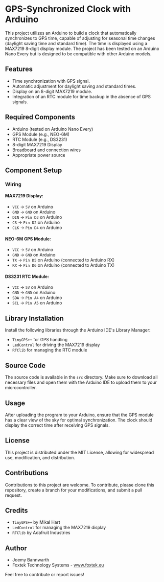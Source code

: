 # GPS-Synchronized Clock with Arduino

This project utilizes an Arduino to build a clock that automatically synchronizes to GPS time, capable of adjusting for seasonal time changes (daylight saving time and standard time). The time is displayed using a MAX7219 8-digit display module. The project has been tested on an Arduino Nano Every but is designed to be compatible with other Arduino models.

## Features

- Time synchronization with GPS signal.
- Automatic adjustment for daylight saving and standard times.
- Display on an 8-digit MAX7219 module.
- Integration of an RTC module for time backup in the absence of GPS signals.

## Required Components

- Arduino (tested on Arduino Nano Every)
- GPS Module (e.g., NEO-6M)
- RTC Module (e.g., DS3231)
- 8-digit MAX7219 Display
- Breadboard and connection wires
- Appropriate power source

## Component Setup

### Wiring

#### MAX7219 Display:
- `VCC` -> `5V` on Arduino
- `GND` -> `GND` on Arduino
- `DIN` -> `Pin D3` on Arduino
- `CS`  -> `Pin D2` on Arduino
- `CLK` -> `Pin D4` on Arduino

#### NEO-6M GPS Module:
- `VCC` -> `5V` on Arduino
- `GND` -> `GND` on Arduino
- `TX`  -> `Pin D5` on Arduino (connected to Arduino RX)
- `RX`  -> `Pin D6` on Arduino (connected to Arduino TX)

#### DS3231 RTC Module:
- `VCC` -> `5V` on Arduino
- `GND` -> `GND` on Arduino
- `SDA` -> `Pin A4` on Arduino
- `SCL` -> `Pin A5` on Arduino

## Library Installation

Install the following libraries through the Arduino IDE's Library Manager:
- `TinyGPS++` for GPS handling
- `LedControl` for driving the MAX7219 display
- `RTClib` for managing the RTC module

## Source Code

The source code is available in the `src` directory. Make sure to download all necessary files and open them with the Arduino IDE to upload them to your microcontroller.

## Usage

After uploading the program to your Arduino, ensure that the GPS module has a clear view of the sky for optimal synchronization. The clock should display the correct time after receiving GPS signals.

## License

This project is distributed under the MIT License, allowing for widespread use, modification, and distribution.

## Contributions

Contributions to this project are welcome. To contribute, please clone this repository, create a branch for your modifications, and submit a pull request.

## Credits

- `TinyGPS++` by Mikal Hart
- `LedControl` for managing the MAX7219 display
- `RTClib` by Adafruit Industries

## Author

- Joemy Bannwarth
- Foxtek Technology Systems - www.foxtek.eu

Feel free to contribute or report issues!
